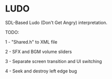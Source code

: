 # LUDO
SDL-Based Ludo (Don't Get Angry) interpretation.

TODO:

1 - "Shared.h" to XML file

2 - SFX and BGM volume sliders

3 - Separate screen transition and UI switching

4 - Seek and destroy left edge bug
